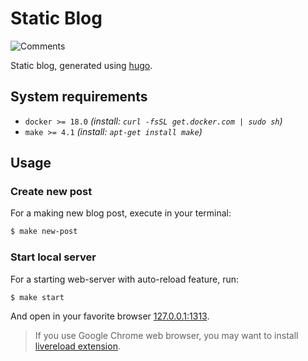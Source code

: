 # Static Blog

![Comments](https://img.shields.io/github/issues-raw/tarampampam/blog-discussions.svg?label=comments)

Static blog, generated using [hugo][hugo].

## System requirements

- `docker >= 18.0` _(install: `curl -fsSL get.docker.com | sudo sh`)_
- `make >= 4.1` _(install: `apt-get install make`)_

## Usage

### Create new post

For a making new blog post, execute in your terminal:

```bash
$ make new-post
```

### Start local server

For a starting web-server with auto-reload feature, run:

```bash
$ make start
```

And open in your favorite browser [127.0.0.1:1313](http://127.0.0.1:1313/).

> If you use Google Chrome web browser, you may want to install [livereload extension][livereload].

[hugo]:https://gohugo.io/
[livereload]:https://chrome.google.com/webstore/detail/livereload/jnihajbhpnppcggbcgedagnkighmdlei
